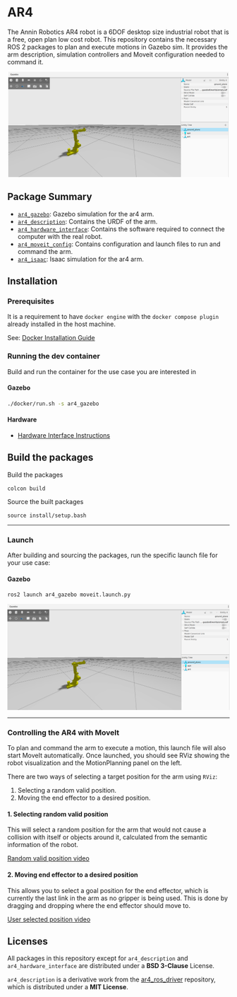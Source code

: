 # AR4

The Annin Robotics AR4 robot is a 6DOF desktop size industrial robot that is a free, open plan low cost robot. This repository contains the necessary ROS 2 packages to plan and execute motions in Gazebo sim. It provides the arm description, simulation controllers and Moveit configuration needed to command it.

<p align="center">
  <img src="docs/ar4.png" width=500 />
</p>

## Package Summary

- [`ar4_gazebo`](./ar4_gazebo): Gazebo simulation for the ar4 arm.
- [`ar4_description`](./ar4_description): Contains the URDF of the arm.
- [`ar4_hardware_interface`](./ar4_hardware_interface): Contains the software required to connect the computer with the real robot.
- [`ar4_moveit_config`](./ar4_moveit_config): Contains configuration and launch files to run and command the arm.
- [`ar4_isaac`](./ar4_isaac): Isaac simulation for the ar4 arm.

## Installation

### Prerequisites

It is a requirement to have `docker engine` with the `docker compose plugin` already installed in the host machine.

See: [Docker Installation Guide](https://docs.docker.com/engine/install/ubuntu/)

### Running the dev container

Build and run the container for the use case you are interested in

#### Gazebo
```bash
./docker/run.sh -s ar4_gazebo
```

#### Hardware

* [Hardware Interface Instructions](ar4_hardware_interface/README.md)

## Build the packages

Build the packages

```
colcon build
```

Source the built packages

```
source install/setup.bash
```

---

### Launch

After building and sourcing the packages, run the specific launch file for your use case:

#### Gazebo

```
ros2 launch ar4_gazebo moveit.launch.py
```

![Ar4 Gazebo](docs/ar4.png)

---

### Controlling the AR4 with MoveIt

To plan and command the arm to execute a motion, this launch file will also start MoveIt automatically. Once launched, you should see RViz showing the robot visualization and the MotionPlanning panel on the left.

There are two ways of selecting a target position for the arm using `RViz`:
1. Selecting a random valid position.
2. Moving the end effector to a desired position.


####  1. Selecting random valid position
This will select a random position for the arm that would not cause a collision with itself or objects around it, calculated from the semantic information of the robot.

[Random valid position video](https://github.com/user-attachments/assets/be9406d2-6589-456c-8ae6-edbbe067b701)


####  2. Moving end effector to a desired position
This allows you to select a goal position for the end effector, which is currently the last link in the arm as no gripper is being used. This is done by dragging and dropping where the end effector should move to.

[User selected position video](https://github.com/user-attachments/assets/a3057320-02ba-4898-8c07-b08d86ec0dcf)


## Licenses

All packages in this repository except for `ar4_description` and `ar4_hardware_interface` are distributed under a **BSD 3-Clause** License.

`ar4_description` is a derivative work from the [ar4_ros_driver](https://github.com/ycheng517/ar4_ros_driver/tree/main/annin_ar4_description) repository, which is distributed under a **MIT License**.
